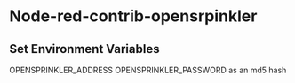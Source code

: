 # Node-red-contrib-opensrpinkler

## Set Environment Variables

OPENSPRINKLER_ADDRESS
OPENSPRINKLER_PASSWORD as an md5 hash
